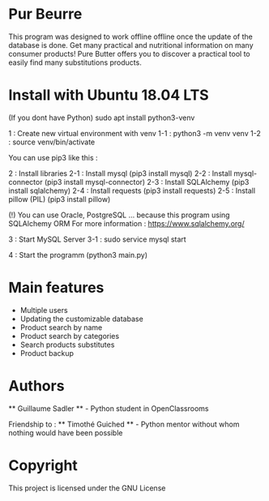 # Pur Beurre
This program was designed to work offline offline once the update of the database is done. Get many practical and nutritional information on many consumer products! Pure Butter offers you to discover a practical tool to easily find many substitutions products.

# Install with Ubuntu 18.04 LTS

(If you dont have Python)
sudo apt install python3-venv

1   : Create new virtual environment with venv
1-1 : python3 -m venv venv
1-2 : source venv/bin/activate

You can use pip3 like this :

2   : Install libraries
2-1 : Install mysql (pip3 install mysql)
2-2 : Install mysql-connector (pip3 install mysql-connector)
2-3 : Install SQLAlchemy (pip3 install sqlalchemy)
2-4 : Install requests (pip3 install requests)
2-5 : Install pillow (PIL) (pip3 install pillow)

(!) You can use Oracle, PostgreSQL ... because this program using SQLAlchemy ORM
For more information : https://www.sqlalchemy.org/

3   : Start MySQL Server
3-1 : sudo service mysql start

4   : Start the programm (python3 main.py)

# Main features
- Multiple users
- Updating the customizable database
- Product search by name
- Product search by categories
- Search products substitutes
- Product backup

# Authors
** Guillaume Sadler ** - Python student in OpenClassrooms

Friendship to :
** Timothé Guiched ** - Python mentor without whom nothing would have been possible

# Copyright
This project is licensed under the GNU License
